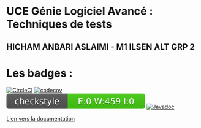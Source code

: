 # UCE Génie Logiciel Avancé : Techniques de tests

## HICHAM ANBARI ASLAIMI - M1 ILSEN ALT GRP 2

# Les badges : 
[![CircleCI](https://dl.circleci.com/status-badge/img/gh/hicham-anbari/ceri-m1-techniques-de-test/tree/master.svg?style=svg)](https://dl.circleci.com/status-badge/redirect/gh/hicham-anbari/ceri-m1-techniques-de-test/tree/master)
[![codecov](https://codecov.io/gh/hicham-anbari/ceri-m1-techniques-de-test/branch/master/graph/badge.svg)](https://codecov.io/gh/hicham-anbari/ceri-m1-techniques-de-test)
[![Checkstyle](target/site/badges/checkstyle-result.svg)](https://htmlpreview.github.io/?https://github.com/hicham-anbari/ceri-m1-techniques-de-test/blob/master/docs/checkstyle/checkstyle.html)
[![Javadoc](https://img.shields.io/badge/javadoc-3.5.0-brightgreen.svg)](https://hicham-anbari.github.io/ceri-m1-techniques-de-test/fr/univavignon/pokedex/api/package-summary.html)

[Lien vers la documentation](https://hicham-anbari.github.io/ceri-m1-techniques-de-test/docs/fr/univavignon/pokedex/api/package-summary.html)
